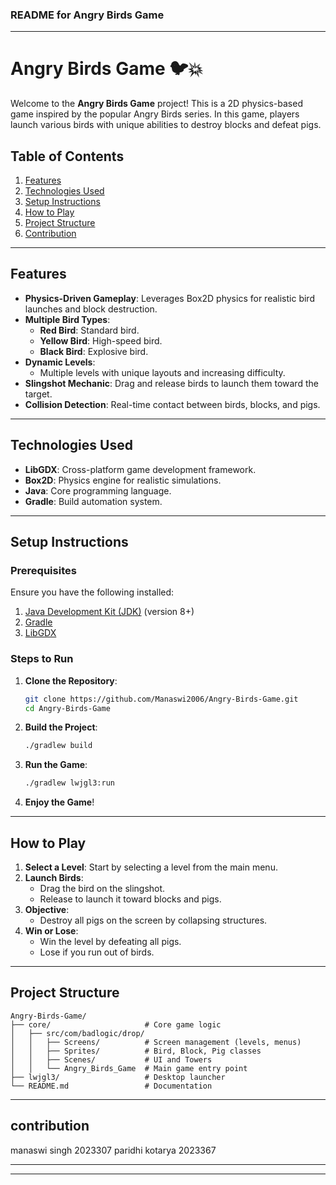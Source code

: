 ### **README for Angry Birds Game**  

---

# Angry Birds Game 🐦💥

Welcome to the **Angry Birds Game** project! This is a 2D physics-based game inspired by the popular Angry Birds series. In this game, players launch various birds with unique abilities to destroy blocks and defeat pigs.

## **Table of Contents**
1. [Features](#features)
2. [Technologies Used](#technologies-used)
3. [Setup Instructions](#setup-instructions)
4. [How to Play](#how-to-play)
5. [Project Structure](#project-structure)
6. [Contribution](#contribution)
 

---

## **Features**
- **Physics-Driven Gameplay**: Leverages Box2D physics for realistic bird launches and block destruction.
- **Multiple Bird Types**:
  - **Red Bird**: Standard bird.
  - **Yellow Bird**: High-speed bird.
  - **Black Bird**: Explosive bird.
- **Dynamic Levels**:
  - Multiple levels with unique layouts and increasing difficulty.
- **Slingshot Mechanic**: Drag and release birds to launch them toward the target.
- **Collision Detection**: Real-time contact between birds, blocks, and pigs.

---

## **Technologies Used**
- **LibGDX**: Cross-platform game development framework.
- **Box2D**: Physics engine for realistic simulations.
- **Java**: Core programming language.
- **Gradle**: Build automation system.

---

## **Setup Instructions**

### **Prerequisites**
Ensure you have the following installed:
1. [Java Development Kit (JDK)](https://www.oracle.com/java/technologies/javase-jdk11-downloads.html) (version 8+)
2. [Gradle](https://gradle.org/install/)
3. [LibGDX](https://libgdx.com/)

### **Steps to Run**
1. **Clone the Repository**:
    ```bash
    git clone https://github.com/Manaswi2006/Angry-Birds-Game.git
    cd Angry-Birds-Game
    ```

2. **Build the Project**:
    ```bash
    ./gradlew build
    ```

3. **Run the Game**:
    ```bash
    ./gradlew lwjgl3:run
    ```

4. **Enjoy the Game**!

---

## **How to Play**
1. **Select a Level**: Start by selecting a level from the main menu.
2. **Launch Birds**:
    - Drag the bird on the slingshot.
    - Release to launch it toward blocks and pigs.
3. **Objective**:
    - Destroy all pigs on the screen by collapsing structures.
4. **Win or Lose**:
    - Win the level by defeating all pigs.
    - Lose if you run out of birds.

---

## **Project Structure**
```
Angry-Birds-Game/
├── core/                     # Core game logic
│   ├── src/com/badlogic/drop/
│   │   ├── Screens/          # Screen management (levels, menus)
│   │   ├── Sprites/          # Bird, Block, Pig classes
│   │   ├── Scenes/           # UI and Towers
│   │   └── Angry_Birds_Game  # Main game entry point
├── lwjgl3/                   # Desktop launcher
└── README.md                 # Documentation
```

---

##  **contribution**
manaswi singh 2023307
paridhi kotarya 2023367

---
 

---
 
